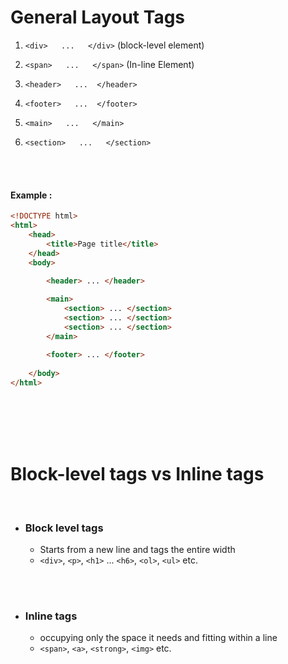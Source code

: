 # General Layout Tags

1. `<div>   ...   </div>` (block-level element)
2. `<span>   ...   </span>` (In-line Element)
   
3. `<header>   ...  </header>`
4. `<footer>   ...  </footer>`
5. `<main>   ...   </main>`
6. `<section>   ...   </section>`

<br/>
<br/>

#### Example :

```html
<!DOCTYPE html>
<html>
    <head>
        <title>Page title</title>
    </head>
    <body>
        
        <header> ... </header>

        <main>
            <section> ... </section>
            <section> ... </section>
            <section> ... </section>
        </main>
        
        <footer> ... </footer>
        
    </body>
</html>
```

<br/>
<br/>
<br/>
<br/>

# Block-level tags vs Inline tags

<br/>


- ### Block level tags                                   
    - Starts from a new line and tags the entire width   
    - `<div>`, `<p>`, `<h1>` ... `<h6>`, `<ol>`, `<ul>` etc.

<br/>
<br/>

- ### Inline tags                                                
    - occupying only the space it needs and fitting within a line
    - `<span>`, `<a>`, `<strong>`, `<img>` etc.                  

